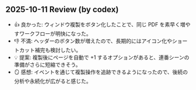 ## 2025-10-11 Review (by codex)
- 👍 良かった: ウィンドウ複製をボタン化したことで、同じ PDF を素早く増やすワークフローが明快になった。
- 👎 不満: ヘッダーのボタン数が増えたので、長期的にはアイコン化やショートカット補完も検討したい。
- 💡 提案: 複製後にページを自動で +1 するオプションがあると、連番シーンの準備がさらに短縮できそう。
- 🪞 感想: イベントを通じて複製操作を追跡できるようになったので、後続の分析や永続化が広がると感じた。
